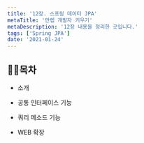 ```yaml
---
title: '12장. 스프링 데이터 JPA'
metaTitle: '만렙 개발자 키우기'
metaDescription: '12장 내용을 정리한 곳입니다.'
tags: ['Spring JPA']
date: '2021-01-24'
---
```


## 🤸‍♂️목차

- 소개

* 공통 인터페이스 기능

- 쿼리 메소드 기능

* WEB 확장
